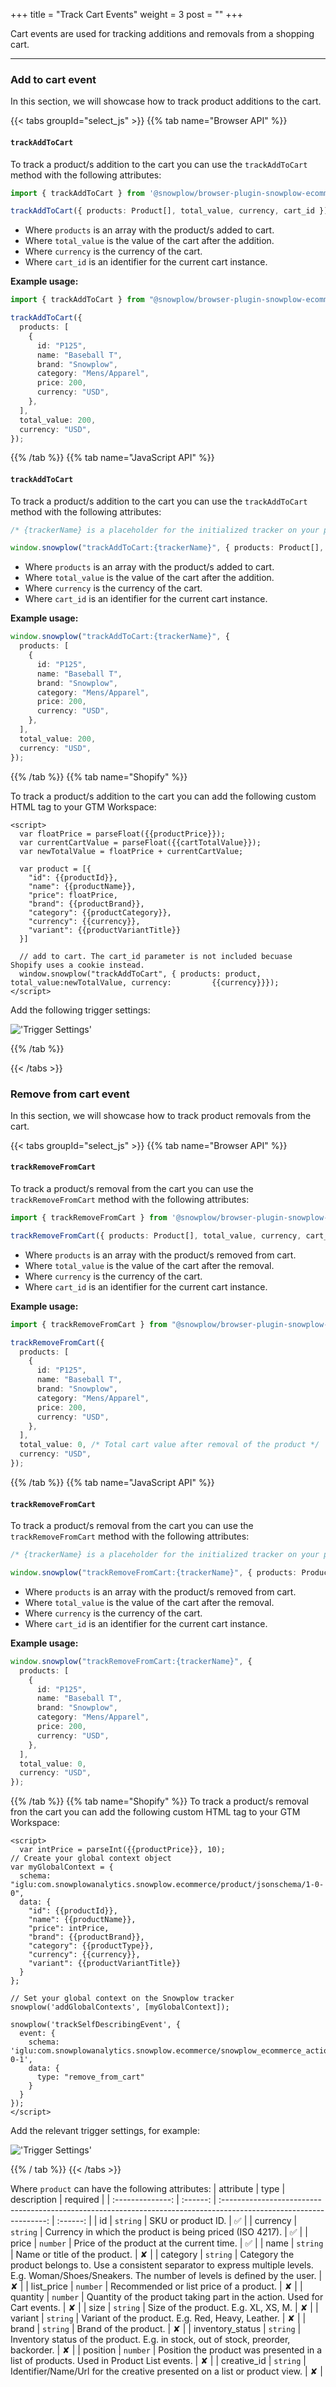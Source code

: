 +++
title = "Track Cart Events"
weight = 3
post = ""
+++

Cart events are used for tracking additions and removals from a shopping cart.

---

### Add to cart event

In this section, we will showcase how to track product additions to the cart.

{{< tabs groupId="select_js" >}}
{{% tab name="Browser API" %}}

#### `trackAddToCart`

To track a product/s addition to the cart you can use the `trackAddToCart` method with the following attributes:

```ts
import { trackAddToCart } from '@snowplow/browser-plugin-snowplow-ecommerce';

trackAddToCart({ products: Product[], total_value, currency, cart_id });
```

- Where `products` is an array with the product/s added to cart.
- Where `total_value` is the value of the cart after the addition.
- Where `currency` is the currency of the cart.
- Where `cart_id` is an identifier for the current cart instance.

**Example usage:**

```ts
import { trackAddToCart } from "@snowplow/browser-plugin-snowplow-ecommerce";

trackAddToCart({
  products: [
    {
      id: "P125",
      name: "Baseball T",
      brand: "Snowplow",
      category: "Mens/Apparel",
      price: 200,
      currency: "USD",
    },
  ],
  total_value: 200,
  currency: "USD",
});
```

{{% /tab %}}
{{% tab name="JavaScript API" %}}

#### `trackAddToCart`

To track a product/s addition to the cart you can use the `trackAddToCart` method with the following attributes:

```ts
/* {trackerName} is a placeholder for the initialized tracker on your page.  */

window.snowplow("trackAddToCart:{trackerName}", { products: Product[], total_value, currency, cart_id });
```

- Where `products` is an array with the product/s added to cart.
- Where `total_value` is the value of the cart after the addition.
- Where `currency` is the currency of the cart.
- Where `cart_id` is an identifier for the current cart instance.

**Example usage:**

```ts
window.snowplow("trackAddToCart:{trackerName}", {
  products: [
    {
      id: "P125",
      name: "Baseball T",
      brand: "Snowplow",
      category: "Mens/Apparel",
      price: 200,
      currency: "USD",
    },
  ],
  total_value: 200,
  currency: "USD",
});
```

{{% /tab %}}
{{% tab name="Shopify" %}}

To track a product/s addition to the cart you can add the following custom HTML tag to your GTM Workspace:

```
<script>
  var floatPrice = parseFloat({{productPrice}});
  var currentCartValue = parseFloat({{cartTotalValue}});
  var newTotalValue = floatPrice + currentCartValue;

  var product = [{
    "id": {{productId}},
    "name": {{productName}},
    "price": floatPrice,
    "brand": {{productBrand}},
    "category": {{productCategory}},
    "currency": {{currency}},
    "variant": {{productVariantTitle}}
  }]

  // add to cart. The cart_id parameter is not included becuase Shopify uses a cookie instead. 
  window.snowplow("trackAddToCart", { products: product, total_value:newTotalValue, currency:         {{currency}}});
</script>
```

Add the following trigger settings:

!['Trigger Settings'](../images/add-to-cart-trigger.png)

{{% /tab %}}

{{< /tabs >}}

### Remove from cart event

In this section, we will showcase how to track product removals from the cart.

{{< tabs groupId="select_js" >}}
{{% tab name="Browser API" %}}

#### `trackRemoveFromCart`

To track a product/s removal from the cart you can use the `trackRemoveFromCart` method with the following attributes:

```ts
import { trackRemoveFromCart } from '@snowplow/browser-plugin-snowplow-ecommerce';

trackRemoveFromCart({ products: Product[], total_value, currency, cart_id });
```

- Where `products` is an array with the product/s removed from cart.
- Where `total_value` is the value of the cart after the removal.
- Where `currency` is the currency of the cart.
- Where `cart_id` is an identifier for the current cart instance.

**Example usage:**

```ts
import { trackRemoveFromCart } from "@snowplow/browser-plugin-snowplow-ecommerce";

trackRemoveFromCart({
  products: [
    {
      id: "P125",
      name: "Baseball T",
      brand: "Snowplow",
      category: "Mens/Apparel",
      price: 200,
      currency: "USD",
    },
  ],
  total_value: 0, /* Total cart value after removal of the product */
  currency: "USD",
});
```

{{% /tab %}}
{{% tab name="JavaScript API" %}}

#### `trackRemoveFromCart`

To track a product/s removal from the cart you can use the `trackRemoveFromCart` method with the following attributes:

```ts
/* {trackerName} is a placeholder for the initialized tracker on your page.  */

window.snowplow("trackRemoveFromCart:{trackerName}", { products: Product[], total_value, currency, cart_id });
```

- Where `products` is an array with the product/s removed from cart.
- Where `total_value` is the value of the cart after the removal.
- Where `currency` is the currency of the cart.
- Where `cart_id` is an identifier for the current cart instance.

**Example usage:**

```ts
window.snowplow("trackRemoveFromCart:{trackerName}", {
  products: [
    {
      id: "P125",
      name: "Baseball T",
      brand: "Snowplow",
      category: "Mens/Apparel",
      price: 200,
      currency: "USD",
    },
  ],
  total_value: 0,
  currency: "USD",
});
```

{{% /tab %}}
{{% tab name="Shopify" %}}
To track a product/s removal fron the cart you can add the following custom HTML tag to your GTM Workspace:

```
<script>
  var intPrice = parseInt({{productPrice}}, 10);
// Create your global context object
var myGlobalContext = {
  schema: "iglu:com.snowplowanalytics.snowplow.ecommerce/product/jsonschema/1-0-0",
  data: {
    "id": {{productId}},
    "name": {{productName}},
    "price": intPrice,
    "brand": {{productBrand}},
    "category": {{productType}},
    "currency": {{currency}},
    "variant": {{productVariantTitle}}
  }
};

// Set your global context on the Snowplow tracker
snowplow('addGlobalContexts', [myGlobalContext]);
  
snowplow('trackSelfDescribingEvent', {
  event: {
    schema: 'iglu:com.snowplowanalytics.snowplow.ecommerce/snowplow_ecommerce_action/jsonschema/1-0-1',
    data: {
      type: "remove_from_cart"
    }
  }
});
</script>
```

Add the relevant trigger settings, for example:

!['Trigger Settings'](../images/remove-from-cart-trigger.png)

{{% / tab %}}
{{< /tabs >}}

Where `product` can have the following attributes:
| attribute | type | description | required |
| :--------------: | :------: | :----------------------------------------------------------------------------------------------------------------: | :------: |
| id | `string` | SKU or product ID. | ✅ |
| currency | `string` | Currency in which the product is being priced (ISO 4217). | ✅ |
| price | `number` | Price of the product at the current time. | ✅ |
| name | `string` | Name or title of the product. | ✘ |
| category | `string` | Category the product belongs to. Use a consistent separator to express multiple levels. E.g. Woman/Shoes/Sneakers. The number of levels is defined by the user. | ✘ |
| list_price | `number` | Recommended or list price of a product. | ✘ |
| quantity | `number` | Quantity of the product taking part in the action. Used for Cart events. | ✘ |
| size | `string` | Size of the product. E.g. XL, XS, M. | ✘ |
| variant | `string` | Variant of the product. E.g. Red, Heavy, Leather. | ✘ |
| brand | `string` | Brand of the product. | ✘ |
| inventory_status | `string` | Inventory status of the product. E.g. in stock, out of stock, preorder, backorder. | ✘ |
| position | `number` | Position the product was presented in a list of products. Used in Product List events. | ✘ |
| creative_id | `string` | Identifier/Name/Url for the creative presented on a list or product view. | ✘ |

